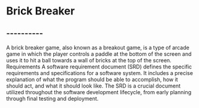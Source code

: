 # Brick Breaker
## ----------
A brick breaker game, also known as a breakout game, is a type of arcade game in which the player controls a paddle at the bottom of the screen and uses it to hit a ball towards a wall of bricks at the top of the screen.
Requirements
A software requirement document (SRD) defines the specific requirements and specifications for a software system. It includes a precise explanation of what the program should be able to accomplish, how it should act, and what it should look like. The SRD is a crucial document utilized throughout the software development lifecycle, from early planning through final testing and deployment.
